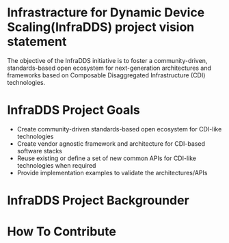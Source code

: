 # Infrastracture for Dynamic Device Scaling(InfraDDS) project vision statement

The objective of the InfraDDS initiative is to foster a community-driven, standards-based open ecosystem for next-generation architectures and frameworks based on Composable Disaggregated Infrastructure (CDI) technologies.

# InfraDDS Project Goals
- Create community-driven standards-based open ecosystem for CDI-like technologies
- Create vendor agnostic framework and architecture for CDI-based software stacks
- Reuse existing or define a set of new common APIs for CDI-like technologies when required
- Provide implementation examples to validate the architectures/APIs

# InfraDDS Project Backgrounder

# How To Contribute
